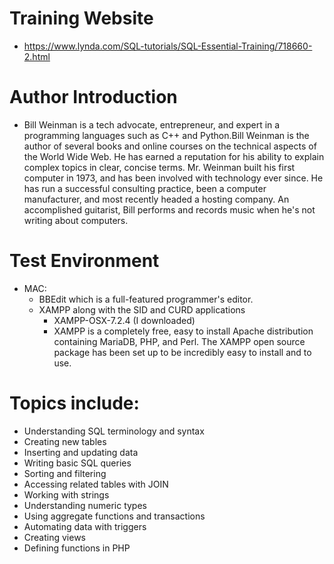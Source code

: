 # Training Website
* https://www.lynda.com/SQL-tutorials/SQL-Essential-Training/718660-2.html
# Author Introduction
* Bill Weinman is a tech advocate, entrepreneur, and expert in a programming languages such as C++ and Python.Bill Weinman is the author of several books and online courses on the technical aspects of the World Wide Web. He has earned a reputation for his ability to explain complex topics in clear, concise terms. Mr. Weinman built his first computer in 1973, and has been involved with technology ever since. He has run a successful consulting practice, been a computer manufacturer, and most recently headed a hosting company. An accomplished guitarist, Bill performs and records music when he's not writing about computers. 
# Test Environment
* MAC: 
   * BBEdit which is a full-featured programmer's editor.
   * XAMPP along with the SID and CURD applications
      * XAMPP-OSX-7.2.4 (I downloaded)
      * XAMPP is a completely free, easy to install Apache distribution containing MariaDB, PHP, and Perl. The XAMPP open source package has been set up to be incredibly easy to install and to use.
# Topics include:
* Understanding SQL terminology and syntax
* Creating new tables
* Inserting and updating data
* Writing basic SQL queries
* Sorting and filtering
* Accessing related tables with JOIN
* Working with strings
* Understanding numeric types
* Using aggregate functions and transactions
* Automating data with triggers
* Creating views
* Defining functions in PHP
